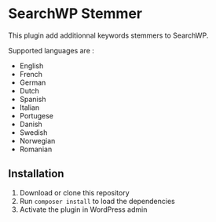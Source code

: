 # SearchWP Stemmer

This plugin add additionnal keywords stemmers to SearchWP.

Supported languages are :

* English
* French
* German
* Dutch
* Spanish
* Italian
* Portugese
* Danish
* Swedish
* Norwegian
* Romanian

## Installation

1. Download or clone this repository
2. Run `composer install` to load the dependencies
3. Activate the plugin in WordPress admin
